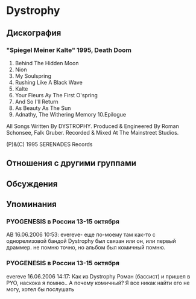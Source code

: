 # Dystrophy



## Дискография

### "Spiegel Meiner Kalte" 1995, Death Doom

1. Behind The Hidden Moon
2. Nion
3. My Soulspring
4. Rushing Like A Black Wave
5. Kalte
6. Your Fleurs Ay The First O'spring
7. And So I'll Return
8. As Beauty As The Sun
9. Adnathy, The Withering Memory
10.Epilogue

All Songs Written By DYSTROPHY.
Produced & Engineered By Roman Schonsee, Falk Gruber.
Recorded & Mixed At The Mainstreet Studios.

(P)&(C) 1995 SERENADES Records


## Отношения с другими группами


## Обсуждения


## Упоминания

### PYOGENESIS в России 13-15 октября

AB 16.06.2006 10:53:
evereve- еще по-моему там как-то с однорелизовой бандой Dystrophy был связан или он, или первый драммер. не помню точно, но альбом был комичный помню.

### PYOGENESIS в России 13-15 октября

evereve 16.06.2006 14:17:
Как из Dystrophy Роман (бассист) и пришел в PYO, наскока я помню.. А почему комичный? Я все никак найти его не могу, хотел бы послушать

